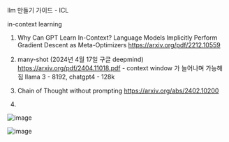 llm 만들기 가이드 - ICL

in-context learning

1. Why Can GPT Learn In-Context?
Language Models Implicitly Perform Gradient Descent as
Meta-Optimizers
https://arxiv.org/pdf/2212.10559

2. many-shot (2024년 4월 17일 구글 deepmind)
https://arxiv.org/pdf/2404.11018.pdf - context window 가 늘어나며 가능해짐
llama 3 - 8192, chatgpt4 - 128k
3. Chain of Thought without prompting
https://arxiv.org/abs/2402.10200

1.
![image](https://github.com/jinuk0211/llm_project/assets/150532431/3dc97499-bfce-41ea-a6fc-c706343efa64)


![image](https://github.com/jinuk0211/llm_project/assets/150532431/dd275103-00f3-4abe-8384-5772fede0744)
